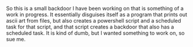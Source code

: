 So this is a small backdoor I have been working on that is something of a work in progress. It essentially disguises itself as a program that prints out ascii art from files, but also creates a powershell script and a scheduled task for that script, and that script creates a backdoor that also has a scheduled task. It is kind of dumb, but I wanted something to work on, so sue me.
